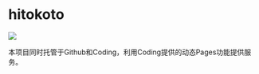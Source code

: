 # hitokoto

![](https://api.travis-ci.org/aiokr/hitokoto.svg?branch=master)

本项目同时托管于Github和Coding，利用Coding提供的动态Pages功能提供服务。